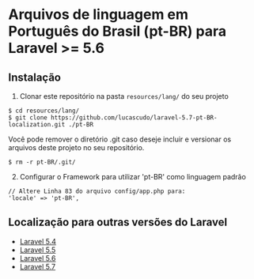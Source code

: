# Arquivos de linguagem em Português do Brasil (pt-BR) para Laravel >= 5.6

## Instalação
1. Clonar este repositório na pasta `resources/lang/` do seu projeto
  ```shell
  $ cd resources/lang/
  $ git clone https://github.com/lucascudo/laravel-5.7-pt-BR-localization.git ./pt-BR
  ```
   Você pode remover o diretório .git caso deseje incluir e versionar os arquivos deste projeto no seu repositório.

  ```shell
  $ rm -r pt-BR/.git/
  ```
2. Configurar o Framework para utilizar 'pt-BR' como linguagem padrão
  ```
  // Altere Linha 83 do arquivo config/app.php para:
  'locale' => 'pt-BR',
  ```
## Localização para outras versões do Laravel
  
* [Laravel 5.4](https://github.com/Leomhl/laravel-5.4-pt-br-localization)
* [Laravel 5.5](https://github.com/enniosousa/laravel-5.5-pt-BR-localization)
* [Laravel 5.6](https://github.com/lucascudo/laravel-5.6-pt-BR-localization)
* [Laravel 5.7](https://github.com/lucascudo/laravel-5.7-pt-BR-localization)
